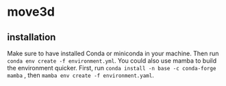 # move3d

## installation
Make sure to have installed Conda or miniconda in your machine. Then run `conda env create -f environment.yml`.
You could also use mamba to build the environment quicker. First, run `conda install -n base -c conda-forge mamba` , then `mamba env create -f environment.yaml`.
